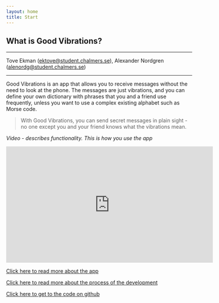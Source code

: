 ```yaml
---
layout: home
title: Start 
---
```


## What is Good Vibrations?

---

Tove Ekman (ektove@student.chalmers.se), Alexander Nordgren (alenordg@student.chalmers.se)

---


Good Vibrations is an app that allows you to receive messages without the need to look at the phone. The messages are just vibrations, and you can define your own dictionary with phrases that you and a friend use frequently, unless you want to use a complex existing alphabet such as Morse code. 

> With Good Vibrations, you can send secret messages in plain sight - no one except you and your friend knows what the vibrations mean. 

*Video - describes functionality. This is how you use the app*

<iframe width="560" height="315" src="https://www.youtube.com/embed/CzVaDYxC1dU" frameborder="0" allow="accelerometer; autoplay; clipboard-write; encrypted-media; gyroscope; picture-in-picture" allowfullscreen></iframe>


[Click here to read more about the app](https://oeoeoe.github.io/GoodVibrations/What.html)

[Click here to read more about the process of the development](https://oeoeoe.github.io/GoodVibrations/How.html)

[Click here to get to the code on github](https://github.com/oeoeoe/GoodVibrations)

